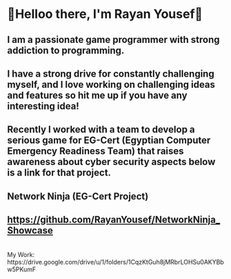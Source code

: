   

# 👋Helloo there, I'm Rayan Yousef👋

## I am a passionate game programmer with strong addiction to programming. <br/>
## I have a strong drive for constantly challenging myself, and I love working on challenging ideas and features so hit me up if you have any interesting idea!
## Recently I worked with a team to develop a serious game for EG-Cert (Egyptian Computer Emergency Readiness Team) that raises awareness about cyber security aspects below is a link for that project.
## Network Ninja (EG-Cert Project)
## https://github.com/RayanYousef/NetworkNinja_Showcase
<br/>
My Work: <br />
https://drive.google.com/drive/u/1/folders/1CqzKtGuh8jMRbrLOHSu0AKYBbw5PKumF

